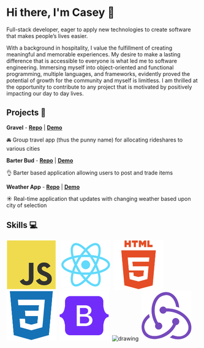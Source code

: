# Hi there, I'm Casey 👋

Full-stack developer, eager to apply new technologies to create software that makes people’s lives easier.


With a background in hospitality, I value the fulfillment of creating meaningful and memorable experiences. My desire to make a lasting difference that is accessible to everyone is what led me to software engineering. Immersing myself into object-oriented and functional programming, multiple languages, and frameworks, evidently proved the potential of growth for the community and myself is limitless. I am thrilled at the opportunity to contribute to any project that is motivated by positively impacting our day to day lives.  
  


## Projects :art:

**Gravel** -  **[Repo](https://github.com/caseycling/gravel)** | **[Demo](https://gravel-app.herokuapp.com/)** 
  
:oncoming_automobile: Group travel app (thus the punny name) for allocating rideshares to various cities
  
**Barter Bud** - **[Repo](https://github.com/caseycling/Project2)** | **[Demo](https://secure-headland-57611.herokuapp.com)** 
  
:ok_hand: Barter based application allowing users to post and trade items  
  
**Weather App** - **[Repo]( https://github.com/caseycling/weather-app)** | **[Demo](https://caseycling.github.io/weather-app)** 
  
☀️ Real-time application that updates with changing weather based upon city of selection  
  
## Skills 💻  
<p float="left">
  <img src="https://raw.githubusercontent.com/devicons/devicon/master/icons/javascript/javascript-original.svg" alt="drawing" width="130"/> &nbsp;
  <img src="https://raw.githubusercontent.com/devicons/devicon/master/icons/react/react-original.svg" alt="drawing" width="130"/>&nbsp;
  <img src="https://raw.githubusercontent.com/devicons/devicon/master/icons/html5/html5-plain-wordmark.svg" alt="drawing" width="130"/>&nbsp;
  <img src="https://raw.githubusercontent.com/devicons/devicon/master/icons/css3/css3-plain.svg" alt="drawing" width="130"/>&nbsp;
  <img src="https://raw.githubusercontent.com/devicons/devicon/master/icons/bootstrap/bootstrap-plain.svg" alt="drawing" width="130"/>&nbsp;
  <img src="https://cdn0.iconfinder.com/data/icons/long-shadow-web-icons/512/nodejs-128.png" alt="drawing" width="130"/>&nbsp;
  <img src="https://raw.githubusercontent.com/devicons/devicon/master/icons/redux/redux-original.svg" alt="drawing" width="130"/>&nbsp;


  
</p>
<!--
**caseycling/caseycling** is a ✨ _special_ ✨ repository because its `README.md` (this file) appears on your GitHub profile.

Here are some ideas to get you started:

- 🔭 I’m currently working on ...
- 🌱 I’m currently learning ...
- 👯 I’m looking to collaborate on ...
- 🤔 I’m looking for help with ...
- 💬 Ask me about ...
- 📫 How to reach me: ...
- 😄 Pronouns: ...
- ⚡ Fun fact: ...
-->
